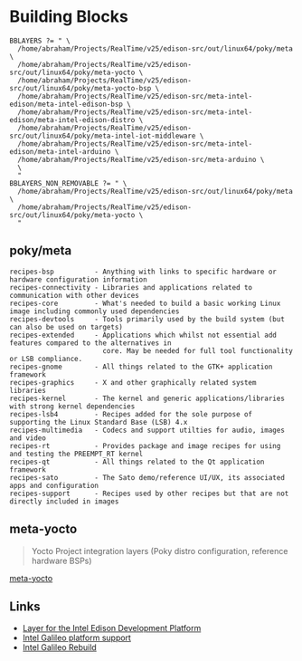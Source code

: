 Building Blocks
==

    BBLAYERS ?= " \
      /home/abraham/Projects/RealTime/v25/edison-src/out/linux64/poky/meta \
      /home/abraham/Projects/RealTime/v25/edison-src/out/linux64/poky/meta-yocto \
      /home/abraham/Projects/RealTime/v25/edison-src/out/linux64/poky/meta-yocto-bsp \
      /home/abraham/Projects/RealTime/v25/edison-src/meta-intel-edison/meta-intel-edison-bsp \
      /home/abraham/Projects/RealTime/v25/edison-src/meta-intel-edison/meta-intel-edison-distro \
      /home/abraham/Projects/RealTime/v25/edison-src/out/linux64/poky/meta-intel-iot-middleware \
      /home/abraham/Projects/RealTime/v25/edison-src/meta-intel-edison/meta-intel-arduino \
      /home/abraham/Projects/RealTime/v25/edison-src/meta-arduino \
      \
      "
    BBLAYERS_NON_REMOVABLE ?= " \
      /home/abraham/Projects/RealTime/v25/edison-src/out/linux64/poky/meta \
      /home/abraham/Projects/RealTime/v25/edison-src/out/linux64/poky/meta-yocto \
      "



## poky/meta

    recipes-bsp          - Anything with links to specific hardware or hardware configuration information
    recipes-connectivity - Libraries and applications related to communication with other devices
    recipes-core         - What's needed to build a basic working Linux image including commonly used dependencies
    recipes-devtools     - Tools primarily used by the build system (but can also be used on targets)
    recipes-extended     - Applications which whilst not essential add features compared to the alternatives in
                           core. May be needed for full tool functionality or LSB compliance.
    recipes-gnome        - All things related to the GTK+ application framework
    recipes-graphics     - X and other graphically related system libraries
    recipes-kernel       - The kernel and generic applications/libraries with strong kernel dependencies
    recipes-lsb4         - Recipes added for the sole purpose of supporting the Linux Standard Base (LSB) 4.x
    recipes-multimedia   - Codecs and support utilties for audio, images and video
    recipes-rt           - Provides package and image recipes for using and testing the PREEMPT_RT kernel
    recipes-qt           - All things related to the Qt application framework
    recipes-sato         - The Sato demo/reference UI/UX, its associated apps and configuration
    recipes-support      - Recipes used by other recipes but that are not directly included in images

## meta-yocto

> Yocto Project integration layers (Poky distro configuration, reference hardware BSPs) 

[meta-yocto](http://git.yoctoproject.org/cgit/cgit.cgi/meta-yocto)

## Links

- [Layer for the Intel Edison Development Platform](http://git.yoctoproject.org/cgit/cgit.cgi/meta-intel-edison/tree/)
- [Intel Galileo platform support](http://git.yoctoproject.org/cgit/cgit.cgi/meta-intel-galileo/tree/)
- [Intel Galileo Rebuild](http://www.embarcados.com.br/galileo-yocto/)
